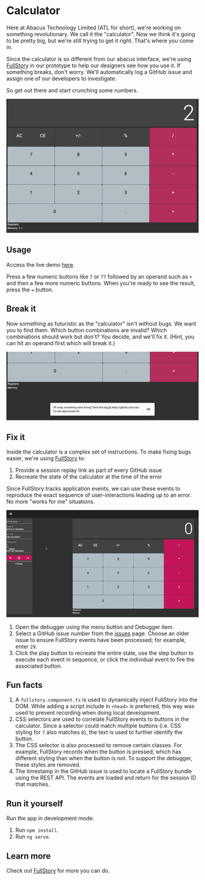 # Calculator

Here at Abacus Technology Limited (ATL for short), we're working on something revolutionary. We call it the "calculator". Now we think it's going to be pretty big, but we're still trying to get it right. That's where you come in.

Since the calculator is so different from our abacus interface, we're using [FullStory](http://fullstory.com) in our prototype to help our designers see how you use it. If something breaks, don't worry. We'll automatically log a GitHub issue and assign one of our developers to investigate.

So get out there and start crunching some numbers.

![](/screenshots/app.png)

## Usage

Access the live demo [here](http://fs-calc.mybluemix.net).

Press a few numeric buttons like `7` or `77` followed by an operand such as `+` and then a few more numeric buttons. When you're ready to see the result, press the `=` button.

## Break it

Now something as futuristic as the "calculator" isn't without bugs. We want you to find them. Which button combinations are invalid? Which combinations should work but don't? You decide, and we'll fix it. (Hint, you can hit an operand first which will break it.)

![](/screenshots/bug.png)

## Fix it

Inside the calculator is a complex set of instructions. To make fixing bugs easier, we're using [FullStory](http://fullstory.com) to:
1. Provide a session replay link as part of every GitHub issue
2. Recreate the state of the calculator at the time of the error

Since FullStory tracks application events, we can use these events to reproduce the exact sequence of user-interactions leading up to an error. No more "works for me" situations.

![](/screenshots/debugger.gif)

1. Open the debugger using the menu button and Debugger item.
2. Select a GitHub issue number from the [issues](https://github.com/van-fs/calc-app/issues) page. Choose an older issue to ensure FullStory events have been processed; for example, enter `29`.
3. Click the play button to recreate the entire state, use the step button to execute each event in sequence, or click the individual event to fire the associated button.

## Fun facts

1. A `fullstory.component.ts` is used to dynamically inject FullStory into the DOM. While adding a script include in `<head>` is preferred, this way was used to prevent recording when doing local development.
2. CSS selectors are used to correlate FullStory events to buttons in the calculator. Since a selector could match multiple buttons (i.e. CSS styling for `7` also matches `8`), the text is used to further identify the button.
3. The CSS selector is also processed to remove certain classes. For example, FullStory records when the button is pressed, which has different styling than when the button is not. To support the debugger, these styles are removed.
4. The timestamp in the GitHub issue is used to locate a FullStory bundle using the REST API. The events are loaded and return for the session ID that matches.

## Run it yourself

Run the app in development mode.

1. Run `npm install`.
2. Run `ng serve`.

## Learn more

Check out [FullStory](http://fullstory.com) for more you can do.
